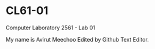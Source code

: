 # CL61-01
Computer Laboratory 2561 - Lab 01

My name is Avirut Meechoo
Edited by Github Text Editor.
